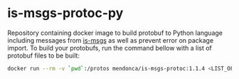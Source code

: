 # is-msgs-protoc-py

Repository containing docker image to build protobuf to Python language including messages from [is-msgs](https://github.com/labviros/is-msgs/tree/modern-cmake) as well as prevent error on package import. To build your protobufs, run the command bellow with a list of protobuf files to be built:

```bash
docker run --rm -v `pwd`:/protos mendonca/is-msgs-protoc:1.1.4 <LIST_OF_PROTOBUF_FILES>
```